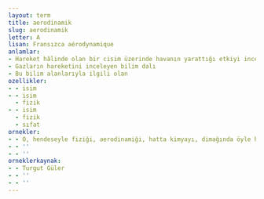 ```yaml
---
layout: term
title: aerodinamik
slug: aerodinamik
letter: A
lisan: Fransızca aérodynamique
anlamlar:
- Hareket hâlinde olan bir cisim üzerinde havanın yarattığı etkiyi inceleyen bilim
- Gazların hareketini inceleyen bilim dalı
- Bu bilim alanlarıyla ilgili olan
ozellikler:
- - isim
- - isim
  - fizik
- - isim
  - fizik
  - sıfat
ornekler:
- - O, hendeseyle fiziği, aerodinamiği, hatta kimyayı, dimağında öyle harika formüllerle birleştirmişti ki planını bizzat eliyle çizdiği aşırtma gülle atan toplar, öndeki mâniayı devreden çıkarıyordu.
- - ''
- - ''
orneklerkaynak:
- - Turgut Güler
- - ''
- - ''
---
```


